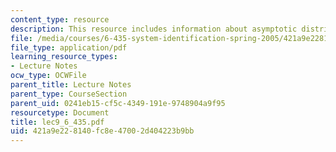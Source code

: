 ```yaml
---
content_type: resource
description: This resource includes information about asymptotic distribution of PEM.
file: /media/courses/6-435-system-identification-spring-2005/421a9e228140fc8e47002d404223b9bb_lec9_6_435.pdf
file_type: application/pdf
learning_resource_types:
- Lecture Notes
ocw_type: OCWFile
parent_title: Lecture Notes
parent_type: CourseSection
parent_uid: 0241eb15-cf5c-4349-191e-9748904a9f95
resourcetype: Document
title: lec9_6_435.pdf
uid: 421a9e22-8140-fc8e-4700-2d404223b9bb
---
```

